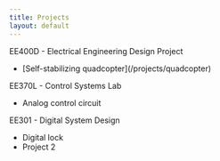 ```yaml
---
title: Projects
layout: default
---
```


EE400D - Electrical Engineering Design Project
<ul>
<li>[Self-stabilizing quadcopter](/projects/quadcopter)</li>
</ul>

EE370L - Control Systems Lab
<ul>
<li>Analog control circuit</li>
</ul>

EE301 - Digital System Design
<ul>
<li>Digital lock</li>
<li>Project 2</li>
</ul>
